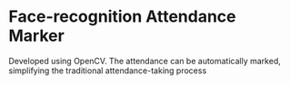 # Face-recognition Attendance Marker
Developed using OpenCV. The attendance can be automatically marked, simplifying the traditional attendance-taking process
